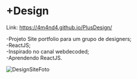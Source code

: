 # +Design

Link: https://4m4nd4.github.io/PlusDesign/ <br/>

-Projeto Site portfolio para um grupo de designers; <br/>
-ReactJS; <br/>
-Inspirado no canal webdecoded; <br/>
-Aprendendo ReactJS. <br/>

![DesignSiteFoto](https://user-images.githubusercontent.com/86625044/190874588-5cdd4c56-0c21-40a9-a7eb-6639df9b4e12.png)
